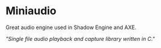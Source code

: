 # Miniaudio
Great audio engine used in Shadow Engine and AXE.

*"Single file audio playback and capture library written in C."*